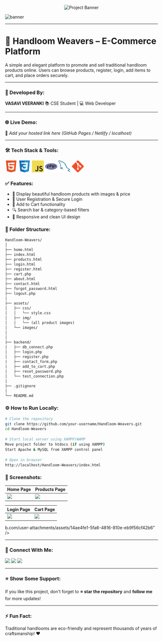 <!-- Project Banner -->

<p align="center">
  <img src="assets/img/banner.png" alt="Project Banner"/>
  </p><img width="701" height="422" alt="banner" src="https://github.com/user-      attachments/assets/cb8ac15c-ecbc-48d6-9312-0e3032c78e0e" />


---

# 🧶 Handloom Weavers – E-Commerce Platform

A simple and elegant platform to promote and sell traditional handloom products online. Users can browse products, register, login, add items to cart, and place orders securely.

---

### 👤 Developed By:

**VASAVI VEERANKI**
📚 CSE Student | 💻 Web Developer 

---

### 🌐 Live Demo:

🚀 *Add your hosted link here (GitHub Pages / Netlify / localhost)*

---

### 🛠️ Tech Stack & Tools:

<p align="left">
  <img src="https://raw.githubusercontent.com/devicons/devicon/master/icons/html5/html5-original.svg" width="40"/>
  <img src="https://raw.githubusercontent.com/devicons/devicon/master/icons/css3/css3-original.svg" width="40"/>
  <img src="https://raw.githubusercontent.com/devicons/devicon/master/icons/javascript/javascript-original.svg" width="40"/>
  <img src="https://raw.githubusercontent.com/devicons/devicon/master/icons/php/php-original.svg" width="40"/>
  <img src="https://raw.githubusercontent.com/devicons/devicon/master/icons/mysql/mysql-original.svg" width="40"/>
  <img src="https://raw.githubusercontent.com/devicons/devicon/master/icons/git/git-original.svg" width="40"/>
</p>

### ✅ Features:

* 🧵 Display beautiful handloom products with images & price
* 👤 User Registration & Secure Login
* 🛒 Add to Cart functionality
* 🔍 Search bar & category-based filters
* 📱 Responsive and clean UI design

### 📁 Folder Structure:

```
Handloom-Weavers/
│
├── home.html
├── index.html
├── products.html
├── login.html
├── register.html
├── cart.php
├── about.html
├── contact.html
├── forgot_password.html
├── logout.php
│
├── assets/
│   ├── css/
│   │   └── style.css
│   ├── img/
│   │   └── (all product images)
│   └── images/
│
│
├── backend/
|   ├── db_connect.php
│   ├── login.php
│   ├── register.php
|   ├── contact_form.php
|   ├── add_to_cart.php
|   ├── reset_password.php
│   └── test_connection.php
|
├── .gitignore
│
└── README.md
```
### ⚙️ How to Run Locally:

```bash
# Clone the repository
git clone https://github.com/your-username/Handloom-Weavers.git
cd Handloom-Weavers

# Start local server using XAMPP/WAMP
Move project folder to htdocs (if using XAMPP)
Start Apache & MySQL from XAMPP control panel

# Open in browser
http://localhost/Handloom-Weavers/index.html
```

### 📸 Screenshots:

| Home Page                                               | Products Page                                              |
| ------------------------------------------------------- | ---------------------------------------------------------- |
| <img src="img/homepage.png" width="300"/>               | <img src="img/product.png" width="300"/> |<img width="1907" height="907" alt="homepage" src="https://github.com/user-attachments/assets/2e043410-b4a9-4eb0-a954-3138aa3913e9" /><img width="1901" height="902" alt="products" src="https://github.com/user-attachments/assets/0503e698-5feb-4660-9cd3-5a99fc13a640" />



| Login Page                                               | Cart Page                                               |
| -------------------------------------------------------- | ------------------------------------------------------- |
| <img src="img/login.png" width="300"/>                   | <img src="img/cart.png" width="300"/> |<img width="600" height="696" alt="login" src="https://githu<img width="1917" height="541" alt="cart" src="https://github.com/user-attachments/assets/dcc6cf54-cdef-427b-b2d9-6cecf0d3920f" />
b.com/user-attachments/assets/14ae4fe1-5fa6-4816-810e-eb9f56cf42b6" />


---

### 🤝 Connect With Me:

<p align="left">
  <a href="https://www.linkedin.com/in/" target="_blank"><img src="https://img.icons8.com/color/48/linkedin.png"/></a>
  <a href="https://github.com/" target="_blank"><img src="https://img.icons8.com/color/48/github.png"/></a>
  <a href="https://instagram.com/" target="_blank"><img src="https://img.icons8.com/color/48/instagram-new--v1.png"/></a>
</p>

---

### ⭐ Show Some Support:

If you like this project, don't forget to **⭐ star the repository** and **follow me** for more updates!

---

### ⚡ Fun Fact:

Traditional handlooms are eco-friendly and represent thousands of years of craftsmanship! ❤️
